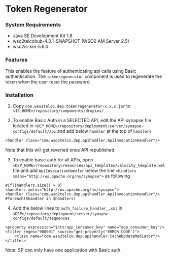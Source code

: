 # Token Regenerator

### System Requirements

- Java SE Development Kit 1.8
- wso2telcohub-4.0.1-SNAPSHOT (WSO2 AM Server 2.5)
- wso2is-km-5.6.0

### Features

This enables the feature of authenticating api calls using Basic authentication. 
The `tokenregenerator` component is used to regenerate the token when the user reset the password. 

### Installation

1. Copy `com.wso2telco.dep.tokenregenerator-x.x.x.jar` to `<IS_HOME>/repository/components/dropins/`

2. To enable Basic Auth in a SELECTED API, edit the API synapse file located in 
`<DEP_HOME>/repository/deployment/server/synapse-configs/default/api` and add 
below `handler` at the top of `handlers`
```
<handler class="com.wso2telco.dep.apihandler.ApiInvocationHandler"/> 
```
Note that this will get reverted once API republished.

3. To enable basic auth for all APIs, open `<DEP_HOME>/repository/resources/api_templates/velocity_template.xml` 
file and add `ApiInvocationHandler` below the line `<handlers xmlns="http://ws.apache.org/ns/synapse">` 
as following
```
#if($handlers.size() > 0)
<handlers xmlns="http://ws.apache.org/ns/synapse">
<handler class="com.wso2telco.dep.apihandler.ApiInvocationHandler"/>	
#foreach($handler in $handlers)
```

4. Add the below lines to `auth_failure_handler_.xml` in 
`<DEP>/repository/deployment/server/synapse-configs/default/sequences`
```
<property expression="$ctx:app_consumer_key" name="app_consumer_key"/>
<filter regex="900901" source="get-property('ERROR_CODE')">
    <class name="com.wso2telco.dep.apihandler.CacheUpdateMediator"/>
</filter>
```

Note: SP can only have one application with Basic auth.
